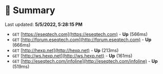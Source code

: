 # 📖 Summary
Last updated: **5/5/2022, 5:28:15 PM**

- `GET` [https://eseqtech.com](https://eseqtech.com) - **Up** (566ms)
- `GET` [http://forum.eseqtech.com](http://forum.eseqtech.com) - **Up** (666ms)
- `GET` [http://hexp.net](http://hexp.net) - **Up** (213ms)
- `GET` [http://ws.hexp.net](http://ws.hexp.net) - **Up** (161ms)
- `GET` [http://eseqtech.com/infoline](http://eseqtech.com/infoline) - **Up** (519ms)
